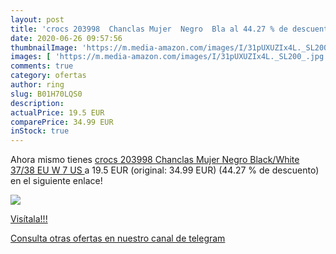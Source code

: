 ```yaml
---
layout: post
title: 'crocs 203998  Chanclas Mujer  Negro  Bla al 44.27 % de descuento'
date: 2020-06-26 09:57:56
thumbnailImage: 'https://m.media-amazon.com/images/I/31pUXUZIx4L._SL200_.jpg'
images: [ 'https://m.media-amazon.com/images/I/31pUXUZIx4L._SL200_.jpg' ]
comments: true
category: ofertas
author: ring
slug: B01H70LQS0
description:
actualPrice: 19.5 EUR
comparePrice: 34.99 EUR
inStock: true
---
```


Ahora mismo tienes [crocs 203998  Chanclas Mujer  Negro  Black/White   37/38 EU  W 7 US ](https://www.amazon.com/dp/B01H70LQS0/?tag=redken08-20) a 19.5 EUR (original: 34.99 EUR) (44.27 %  de descuento) en el siguiente enlace!

[![](https://m.media-amazon.com/images/I/31pUXUZIx4L._SL200_.jpg)](https://www.amazon.com/dp/B01H70LQS0/?tag=redken08-20)

[Visítala!!!](https://www.amazon.com/dp/B01H70LQS0/?tag=redken08-20)

[Consulta otras ofertas en nuestro canal de telegram](https://t.me/s/ofertas25)
